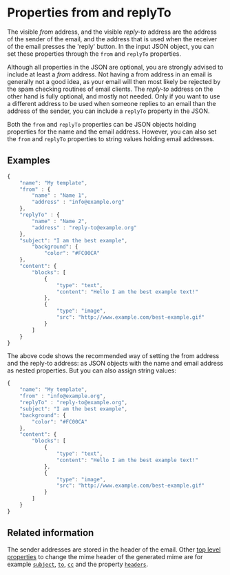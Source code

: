 # Properties from and replyTo

The visible _from_ address, and the visible _reply-to_ address are the address
of the sender of the email, and the address that is used when the receiver
of the email presses the 'reply' button. In the input JSON object, you can set 
these properties through the `from` and `replyTo` properties.

Although all properties in the JSON are optional, you are strongly advised
to include at least a *from* address. Not having a from address in an email
is generally not a good idea, as your email will then most likely be rejected
by the spam checking routines of email clients. The *reply-to* address on the
other hand is fully optional, and mostly not needed. Only if you want to use a
different address to be used when someone replies to an email than the address
of the sender, you can include a `replyTo` property in the JSON.

Both the `from` and `replyTo` properties can be JSON objects holding properties 
for the name and the email address. However, you can also set the `from` and 
`replyTo` properties to string values holding email addresses.

## Examples

```javascript
{
    "name": "My template",
    "from" : {
        "name" : "Name 1",
        "address" : "info@example.org"
    },
    "replyTo" : {
        "name" : "Name 2",
        "address" : "reply-to@example.org"
    },
    "subject": "I am the best example",
        "background": {
            "color": "#FC00CA"
    },
    "content": {
        "blocks": [
            {
                "type": "text",
                "content": "Hello I am the best example text!"
            }, 
            {
                "type": "image",
                "src": "http://www.example.com/best-example.gif"
            }
        ]
    }
}
```

The above code shows the recommended way of setting the from address and the 
reply-to address: as JSON objects with the name and email address as nested 
properties. But you can also assign string values:

```javascript
{
    "name": "My template",
    "from" : "info@example.org",
    "replyTo" : "reply-to@example.org",
    "subject": "I am the best example",
    "background": {
        "color": "#FC00CA"
    },
    "content": {
        "blocks": [
            {
                "type": "text",
                "content": "Hello I am the best example text!"
            }, 
            {
                "type": "image",
                "src": "http://www.example.com/best-example.gif"
            }
        ]
    }
}
```

## Related information

The sender addresses are stored in the header of the email. Other 
[top level properties](json/top-level-properties) 
to change the mime header of the generated mime are for example 
[`subject`](json/property-subject), 
[`to`](json/property-to), 
[`cc`](json/property-cc) and the property 
[`headers`](json/property-headers).
